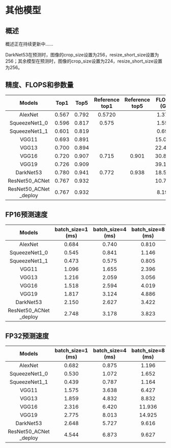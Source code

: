 # 其他模型

## 概述
概述正在持续更新中......

DarkNet53在预测时，图像的crop_size设置为256，resize_short_size设置为256；其余模型在预测时，图像的crop_size设置为224，resize_short_size设置为256。


## 精度、FLOPS和参数量

| Models                    | Top1   | Top5   | Reference<br>top1 | Reference<br>top5 | FLOPS<br>(G) | Parameters<br>(M) |
|:--:|:--:|:--:|:--:|:--:|:--:|:--:|
| AlexNet                   | 0.567  | 0.792  | 0.5720            |                   | 1.370        | 61.090            |
| SqueezeNet1_0             | 0.596  | 0.817  | 0.575             |                   | 1.550        | 1.240             |
| SqueezeNet1_1             | 0.601  | 0.819  |                   |                   | 0.690        | 1.230             |
| VGG11                     | 0.693  | 0.891  |                   |                   | 15.090       | 132.850           |
| VGG13                     | 0.700  | 0.894  |                   |                   | 22.480       | 133.030           |
| VGG16                     | 0.720  | 0.907  | 0.715             | 0.901             | 30.810       | 138.340           |
| VGG19                     | 0.726  | 0.909  |                   |                   | 39.130       | 143.650           |
| DarkNet53                 | 0.780  | 0.941  | 0.772             | 0.938             | 18.580       | 41.600            |
| ResNet50_ACNet            | 0.767  | 0.932  |                   |                   | 10.730       | 33.110            |
| ResNet50_ACNet<br>_deploy | 0.767  | 0.932  |                   |                   | 8.190        | 25.550            |


## FP16预测速度

| Models                    | batch_size=1<br>(ms) | batch_size=4<br>(ms) | batch_size=8<br>(ms) | batch_size=32<br>(ms) |
|:--:|:--:|:--:|:--:|:--:|
| AlexNet                   | 0.684                | 0.740                | 0.810                | 1.481                 |
| SqueezeNet1_0             | 0.545                | 0.841                | 1.146                | 3.501                 |
| SqueezeNet1_1             | 0.473                | 0.575                | 0.805                | 1.862                 |
| VGG11                     | 1.096                | 1.655                | 2.396                | 6.728                 |
| VGG13                     | 1.216                | 2.059                | 3.056                | 9.468                 |
| VGG16                     | 1.518                | 2.594                | 4.019                | 12.145                |
| VGG19                     | 1.817                | 3.124                | 4.886                | 14.958                |
| DarkNet53                 | 2.150                | 2.627                | 3.422                | 10.092                |                     |
| ResNet50_ACNet<br>_deploy | 2.748                | 3.178                | 3.823                | 8.369                 |


## FP32预测速度

| Models                    | batch_size=1<br>(ms) | batch_size=4<br>(ms) | batch_size=8<br>(ms) | batch_size=32<br>(ms) |
|:--:|:--:|:--:|:--:|:--:|
| AlexNet                   | 0.682                | 0.875                | 1.196                | 3.196                 |
| SqueezeNet1_0             | 0.530                | 1.072                | 1.652                | 5.338                 |
| SqueezeNet1_1             | 0.439                | 0.787                | 1.164                | 2.973                 |
| VGG11                     | 1.575                | 3.638                | 6.427                | 23.227                |
| VGG13                     | 1.859                | 4.832                | 8.832                | 32.946                |
| VGG16                     | 2.316                | 6.420                | 11.936               | 44.719                |
| VGG19                     | 2.775                | 8.013                | 14.925               | 57.272                |
| DarkNet53                 | 2.648                | 5.727                | 9.616                | 33.664                |                     |
| ResNet50_ACNet<br>_deploy | 4.544                | 6.873                | 9.627                | 28.283                |
